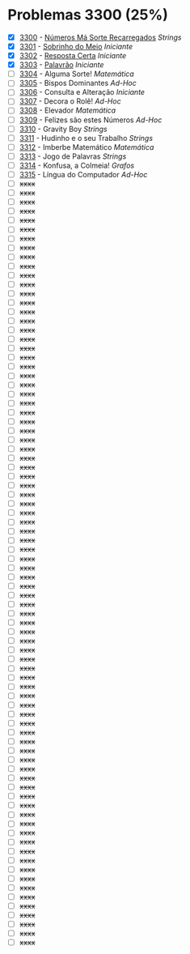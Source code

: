 # Problemas 3300 (25%)

  - [x]  [3300](https://www.urionlinejudge.com.br/judge/pt/problems/view/3300) - [Números Má Sorte Recarregados](https://github.com/potigol/uoj-potigol/blob/master/src/3300/3300.poti) *Strings*
  - [x]  [3301](https://www.urionlinejudge.com.br/judge/pt/problems/view/3301) - [Sobrinho do Meio](https://github.com/potigol/uoj-potigol/blob/master/src/3300/3301.poti) *Iniciante*
  - [x]  [3302](https://www.urionlinejudge.com.br/judge/pt/problems/view/3302) - [Resposta Certa](https://github.com/potigol/uoj-potigol/blob/master/src/3300/3302.poti) *Iniciante*
  - [x]  [3303](https://www.urionlinejudge.com.br/judge/pt/problems/view/3303) - [Palavrão](https://github.com/potigol/uoj-potigol/blob/master/src/3300/3303.poti) *Iniciante*
  - [ ]  [3304](https://www.urionlinejudge.com.br/judge/pt/problems/view/3304) - Alguma Sorte! *Matemática*
  - [ ]  [3305](https://www.urionlinejudge.com.br/judge/pt/problems/view/3305) - Bispos Dominantes *Ad-Hoc*
  - [ ]  [3306](https://www.urionlinejudge.com.br/judge/pt/problems/view/3306) - Consulta e Alteração *Iniciante*
  - [ ]  [3307](https://www.urionlinejudge.com.br/judge/pt/problems/view/3307) - Decora o Rolê! *Ad-Hoc*
  - [ ]  [3308](https://www.urionlinejudge.com.br/judge/pt/problems/view/3308) - Elevador *Matemática*
  - [ ]  [3309](https://www.urionlinejudge.com.br/judge/pt/problems/view/3309) - Felizes são estes Números *Ad-Hoc*
  - [ ]  [3310](https://www.urionlinejudge.com.br/judge/pt/problems/view/3310) - Gravity Boy *Strings*
  - [ ]  [3311](https://www.urionlinejudge.com.br/judge/pt/problems/view/3311) - Hudinho e o seu Trabalho *Strings*
  - [ ]  [3312](https://www.urionlinejudge.com.br/judge/pt/problems/view/3312) - Imberbe Matemático *Matemática*
  - [ ]  [3313](https://www.urionlinejudge.com.br/judge/pt/problems/view/3313) - Jogo de Palavras *Strings*
  - [ ]  [3314](https://www.urionlinejudge.com.br/judge/pt/problems/view/3314) - Konfusa, a Colmeia! *Grafos*
  - [ ]  [3315](https://www.urionlinejudge.com.br/judge/pt/problems/view/3315) - Língua do Computador *Ad-Hoc*
  - [ ] ~~xxxx~~
  - [ ] ~~xxxx~~
  - [ ] ~~xxxx~~
  - [ ] ~~xxxx~~
  - [ ] ~~xxxx~~
  - [ ] ~~xxxx~~
  - [ ] ~~xxxx~~
  - [ ] ~~xxxx~~
  - [ ] ~~xxxx~~
  - [ ] ~~xxxx~~
  - [ ] ~~xxxx~~
  - [ ] ~~xxxx~~
  - [ ] ~~xxxx~~
  - [ ] ~~xxxx~~
  - [ ] ~~xxxx~~
  - [ ] ~~xxxx~~
  - [ ] ~~xxxx~~
  - [ ] ~~xxxx~~
  - [ ] ~~xxxx~~
  - [ ] ~~xxxx~~
  - [ ] ~~xxxx~~
  - [ ] ~~xxxx~~
  - [ ] ~~xxxx~~
  - [ ] ~~xxxx~~
  - [ ] ~~xxxx~~
  - [ ] ~~xxxx~~
  - [ ] ~~xxxx~~
  - [ ] ~~xxxx~~
  - [ ] ~~xxxx~~
  - [ ] ~~xxxx~~
  - [ ] ~~xxxx~~
  - [ ] ~~xxxx~~
  - [ ] ~~xxxx~~
  - [ ] ~~xxxx~~
  - [ ] ~~xxxx~~
  - [ ] ~~xxxx~~
  - [ ] ~~xxxx~~
  - [ ] ~~xxxx~~
  - [ ] ~~xxxx~~
  - [ ] ~~xxxx~~
  - [ ] ~~xxxx~~
  - [ ] ~~xxxx~~
  - [ ] ~~xxxx~~
  - [ ] ~~xxxx~~
  - [ ] ~~xxxx~~
  - [ ] ~~xxxx~~
  - [ ] ~~xxxx~~
  - [ ] ~~xxxx~~
  - [ ] ~~xxxx~~
  - [ ] ~~xxxx~~
  - [ ] ~~xxxx~~
  - [ ] ~~xxxx~~
  - [ ] ~~xxxx~~
  - [ ] ~~xxxx~~
  - [ ] ~~xxxx~~
  - [ ] ~~xxxx~~
  - [ ] ~~xxxx~~
  - [ ] ~~xxxx~~
  - [ ] ~~xxxx~~
  - [ ] ~~xxxx~~
  - [ ] ~~xxxx~~
  - [ ] ~~xxxx~~
  - [ ] ~~xxxx~~
  - [ ] ~~xxxx~~
  - [ ] ~~xxxx~~
  - [ ] ~~xxxx~~
  - [ ] ~~xxxx~~
  - [ ] ~~xxxx~~
  - [ ] ~~xxxx~~
  - [ ] ~~xxxx~~
  - [ ] ~~xxxx~~
  - [ ] ~~xxxx~~
  - [ ] ~~xxxx~~
  - [ ] ~~xxxx~~
  - [ ] ~~xxxx~~
  - [ ] ~~xxxx~~
  - [ ] ~~xxxx~~
  - [ ] ~~xxxx~~
  - [ ] ~~xxxx~~
  - [ ] ~~xxxx~~
  - [ ] ~~xxxx~~
  - [ ] ~~xxxx~~
  - [ ] ~~xxxx~~
  - [ ] ~~xxxx~~